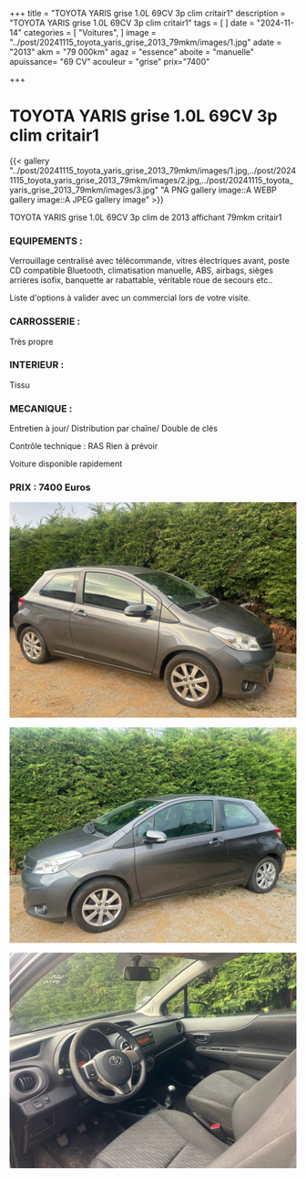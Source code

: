 +++
title = "TOYOTA YARIS grise 1.0L 69CV 3p clim critair1"
description = "TOYOTA YARIS grise 1.0L 69CV 3p clim critair1"
tags = [
]
date = "2024-11-14"
categories = [
    "Voitures",
]
image = "../post/20241115_toyota_yaris_grise_2013_79mkm/images/1.jpg"
adate = "2013"
akm = "79 000km"
agaz = "essence"
aboite = "manuelle"
apuissance= "69 CV"
acouleur = "grise"
prix="7400"

+++

# TOYOTA YARIS grise 1.0L 69CV 3p clim critair1

{{< gallery "../post/20241115_toyota_yaris_grise_2013_79mkm/images/1.jpg,../post/20241115_toyota_yaris_grise_2013_79mkm/images/2.jpg,../post/20241115_toyota_yaris_grise_2013_79mkm/images/3.jpg" "A PNG gallery image::A WEBP gallery image::A JPEG gallery image" >}}


TOYOTA YARIS grise 1.0L 69CV 3p clim de 2013 affichant 79mkm critair1


### EQUIPEMENTS :
Verrouillage centralisé avec télécommande, vitres électriques avant, poste CD compatible Bluetooth, climatisation manuelle, ABS, airbags, sièges arrières isofix, banquette ar rabattable, véritable roue de secours etc..


Liste d'options à valider avec un commercial lors de votre visite.


### CARROSSERIE :
Très propre


### INTERIEUR :
Tissu

### MECANIQUE :
Entretien à jour/
Distribution par chaîne/
Double de clés


Contrôle technique : RAS
Rien à prévoir


Voiture disponible rapidement


### PRIX : 7400 Euros


<!-- more -->


![](images/1.jpg)

![](images/2.jpg)

![](images/3.jpg)

